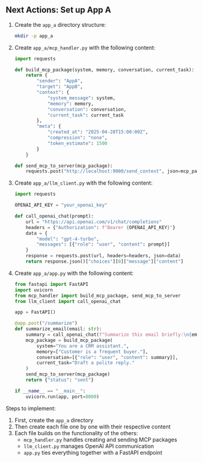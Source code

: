 ## Next Actions: Set up App A

1. Create the `app_a` directory structure:
   ```bash
   mkdir -p app_a
   ```

2. Create `app_a/mcp_handler.py` with the following content:
   ```python
   import requests

   def build_mcp_package(system, memory, conversation, current_task):
       return {
           "sender": "AppA",
           "target": "AppB",
           "context": {
               "system_message": system,
               "memory": memory,
               "conversation": conversation,
               "current_task": current_task
           },
           "meta": {
               "created_at": "2025-04-28T15:00:00Z",
               "compression": "none",
               "token_estimate": 1500
           }
       }

   def send_mcp_to_server(mcp_package):
       requests.post("http://localhost:9000/send_context", json=mcp_package)
   ```

3. Create `app_a/llm_client.py` with the following content:
   ```python
   import requests

   OPENAI_API_KEY = "your_openai_key"

   def call_openai_chat(prompt):
       url = "https://api.openai.com/v1/chat/completions"
       headers = {"Authorization": f"Bearer {OPENAI_API_KEY}"}
       data = {
           "model": "gpt-4-turbo",
           "messages": [{"role": "user", "content": prompt}]
       }
       response = requests.post(url, headers=headers, json=data)
       return response.json()["choices"][0]["message"]["content"]
   ```

4. Create `app_a/app.py` with the following content:
   ```python
   from fastapi import FastAPI
   import uvicorn
   from mcp_handler import build_mcp_package, send_mcp_to_server
   from llm_client import call_openai_chat

   app = FastAPI()

   @app.post("/summarize")
   def summarize_email(email: str):
       summary = call_openai_chat(f"Summarize this email briefly:\n{email}")
       mcp_package = build_mcp_package(
           system="You are a CRM assistant.",
           memory=["Customer is a frequent buyer."],
           conversation=[{"role": "user", "content": summary}],
           current_task="Draft a polite reply."
       )
       send_mcp_to_server(mcp_package)
       return {"status": "sent"}

   if __name__ == "__main__":
       uvicorn.run(app, port=8000)
   ```

Steps to implement:
1. First, create the `app_a` directory
2. Then create each file one by one with their respective content
3. Each file builds on the functionality of the others:
   - `mcp_handler.py` handles creating and sending MCP packages
   - `llm_client.py` manages OpenAI API communication
   - `app.py` ties everything together with a FastAPI endpoint